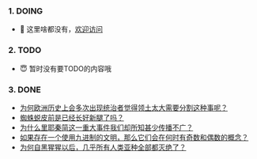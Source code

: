 ### 1. DOING
- 👋 这里啥都没有，[欢迎访问](https://fangler.github.io/)

### 2. TODO 
- 😇 暂时没有要TODO的内容哦

### 3. DONE
<!-- BLOG-POST-LIST:START -->
- [为何欧洲历史上会多次出现统治者觉得领土太大需要分割这种事呢？](https://daily.zhihu.com/story/9763302)
- [蜘蛛蜕皮前是已经长好新腿了吗？](https://daily.zhihu.com/story/9763308)
- [为什么里耶秦简这一重大事件我们却所知甚少传播不广？](https://daily.zhihu.com/story/9763312)
- [如果存在一个使用九进制的文明，那么它们会在何时有奇数和偶数的概念？](https://daily.zhihu.com/story/9763401)
- [为何自黑猩猩以后，几乎所有人类亚种全部都灭绝了？](https://daily.zhihu.com/story/9763269)
<!-- BLOG-POST-LIST:END -->
